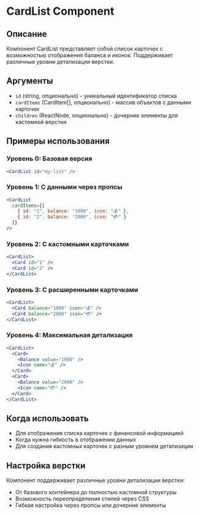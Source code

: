# CardList Component

## Описание
Компонент CardList представляет собой список карточек с возможностью отображения баланса и иконок. Поддерживает различные уровни детализации верстки.

## Аргументы
- `id` (string, опционально) - уникальный идентификатор списка
- `cardItems` (CardItem[], опционально) - массив объектов с данными карточек
- `children` (ReactNode, опционально) - дочерние элементы для кастомной верстки

## Примеры использования

### Уровень 0: Базовая версия
```jsx
<CardList id="my-list" />
```

### Уровень 1: С данными через пропсы
```jsx
<CardList 
  cardItems={[
    { id: "1", balance: "1000", icon: "💰" },
    { id: "2", balance: "2000", icon: "💳" }
  ]} 
/>
```

### Уровень 2: С кастомными карточками
```jsx
<CardList>
  <Card id="1" />
  <Card id="2" />
</CardList>
```

### Уровень 3: С расширенными карточками
```jsx
<CardList>
  <Card balance="1000" icon="💰" />
  <Card balance="2000" icon="💳" />
</CardList>
```

### Уровень 4: Максимальная детализация
```jsx
<CardList>
  <Card>
    <Balance value="1000" />
    <Icon name="💰" />
  </Card>
  <Card>
    <Balance value="2000" />
    <Icon name="💳" />
  </Card>
</CardList>
```

## Когда использовать
- Для отображения списка карточек с финансовой информацией
- Когда нужна гибкость в отображении данных
- Для создания кастомных карточек с разным уровнем детализации

## Настройка верстки
Компонент поддерживает различные уровни детализации верстки:
- От базового контейнера до полностью кастомной структуры
- Возможность переопределения стилей через CSS
- Гибкая настройка через пропсы или дочерние элементы 